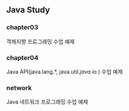 ## Java Study

### chapter03
객체지향 프로그래밍 수업 예제

### chapter04
Java API(java.lang.*, java.util.*java.io.*) 수업 예제

### network
Java 네트워크 프로그래밍 수업 예제

###